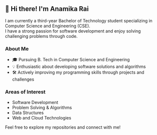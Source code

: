 ## 👋 Hi there! I'm Anamika Rai

I am currently a third-year Bachelor of Technology student specializing in Computer Science and Engineering (CSE).  
I have a strong passion for software development and enjoy solving challenging problems through code.

### About Me
- 🎓 Pursuing B. Tech in Computer Science and Engineering
- 💡 Enthusiastic about developing software solutions and algorithms
- 🛠️ Actively improving my programming skills through projects and challenges

### Areas of Interest
- Software Development
- Problem Solving & Algorithms
- Data Structures
- Web and Cloud Technologies

Feel free to explore my repositories and connect with me!
